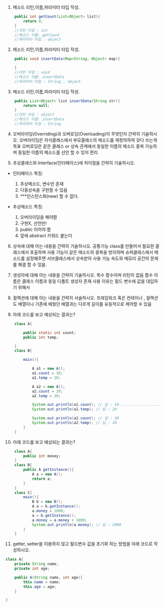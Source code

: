 1. 메소드 리턴,이름,파라미터 타입 작성.

```java
    public int getCount(List<Object> list){
        return 0;
    }
    //리턴 타입 : int
    //메소드 이름: getCount
    //파라미터 타입 : object
```

2. 메소드 리턴,이름,파라미터 타입 작성.

```java
    public void insertData(Map<String, Object> map){

    }
    //리턴 타입 : void 
    //메소드 이름: insertData
    //파라미터 타입 : String , object
```

3. 메소드 리턴,이름,파라미터 타입 작성.

```java
    public List<Object> list insertData(String str){
        return null;
    }
    //리턴 타입 : object
    //메소드 이름: insertData
    //파라미터 타입 : String
```

4. 오버라이딩(Overriding)과 오버로딩(Overloading)이 무엇인지 간략히 기술하시오.
오버라이딩은 자식클래스에서 부모클래스의 메소드를 재정의하여 갖다 쓰는게 목표
오버로딩은 같은 클래스 or 상속 관계에서 동일한 이름의 메소드 중복 가능하며 동일한 이름의 메소드를 선언 할 수 있어 편리

5. 추상클래스와 Interface(인터페이스)에 차이점을 간략히 기술하시오.
- 인터페이스
    특징:
    1. 추상메소드, 변수만 존재
    2. 다중상속을 구현할 수 있음
    3. ***인스턴스화(new) 할 수 없다.
    
- 추상메소드
    특징:
    1. 오버라이딩을 해야함
    2. 구현X, 선언만!
    3. public 이어야 함
    4. 앞에 abstract 키워드 붙는다


6. 상속에 대해 아는 내용을 간략히 기술하시오.
 공통기능 class를 만들어서 필요한 클래스에서 호출하며 사용
 기능이 같은 메소드의 중복을 방지하며 슈퍼클래스에서 메소드를 설정해주면 서브클래스에서 상속받아 사용 가능
 속도와 메모리 공간의 문제를 해결 할 수 있음.

7. 생성자에 대해 아는 내용을 간략히 기술하시오.
 특수 함수이며 리턴이 없음
 함수 이름은 클래스 이름과 동일
 디폴트 생성자 존재
 사용 이유는 필드 변수에 값을 대입하기 위해서


8. 컬렉션에 대해 아는 내용을 간략히 서술하시오.
 프레임워크 혹은 컨테이너 , 컬렉션도 배열이나 기존에 배웠던 배열과는 다르게 길이를 유동적으로 제어할 수 있음

9. 아래 코드를 보고 예상되는 결과는?

```java
    class A{

        public static int count;
        public int temp;

    } 
    class B{

        main(){

            A a1 = new A();
            a1.count = 10;
            a1.temp = 20;

            A a2 = new A();
            a2.count = 20;
            a2.temp = 20;

            System.out.println(a1.count); // 답 : 10..............................................................................................................
            System.out.println(a1.temp); // 답 : 20

            System.out.println(a2.count); // 답 : 20
            System.out.println(a2.temp); // 답 : 20
        }
    }

```

10. 아래 코드를 보고 예상되는 결과는?

```java
    class A{
        public int money;
    }
    class B{
        public A getInstance(){
            A a = new A();
            return a;
        }
    }
    class C{
        main(){
            B b = new B();
            A a = b.getInstance();
            a.money = 1000;
            a = b.getInstance();
            a.money = a.money + 1000;
            System.out.println(a.money); // 답 : 2000
        }
    }
```

11. getter, setter을 이용하지 않고 필드변수 값을 초기화 하는 방법을 아래 코드로 작성하시오.

```java
class A{
    private String name;
    private int age;

    public A(String name, int age){
        this.name = name;
        this.age = age;
    }

}
```